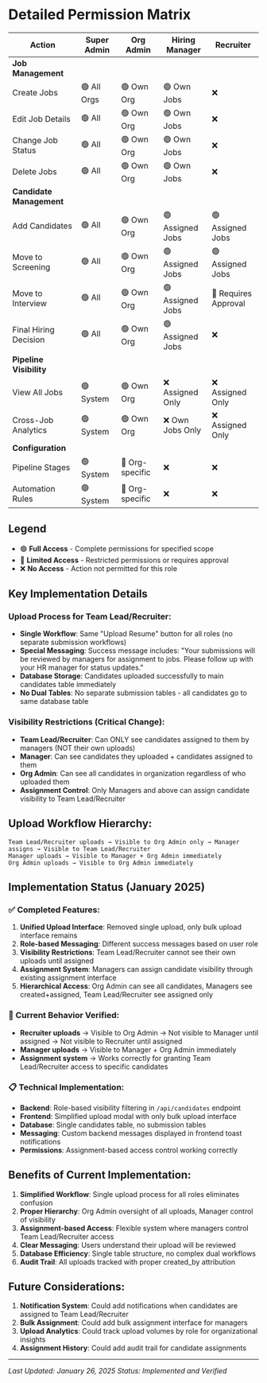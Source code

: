 # Detailed Permission Matrix

| Action | Super Admin | Org Admin | Hiring Manager | Recruiter |
|--------|-------------|-----------|----------------|-----------|
| **Job Management** | | | | |
| Create Jobs | 🟢 All Orgs | 🟢 Own Org | 🟢 Own Jobs | ❌ |
| Edit Job Details | 🟢 All | 🟢 Own Org | 🟢 Own Jobs | ❌ |
| Change Job Status | 🟢 All | 🟢 Own Org | 🟢 Own Jobs | ❌ |
| Delete Jobs | 🟢 All | 🟢 Own Org | 🟢 Own Jobs | ❌ |
| **Candidate Management** | | | | |
| Add Candidates | 🟢 All | 🟢 Own Org | 🟢 Assigned Jobs | 🟢 Assigned Jobs |
| Move to Screening | 🟢 All | 🟢 Own Org | 🟢 Assigned Jobs | 🟢 Assigned Jobs |
| Move to Interview | 🟢 All | 🟢 Own Org | 🟢 Assigned Jobs | 🔵 Requires Approval |
| Final Hiring Decision | 🟢 All | 🟢 Own Org | 🟢 Assigned Jobs | ❌ |
| **Pipeline Visibility** | | | | |
| View All Jobs | 🟢 System | 🟢 Own Org | ❌ Assigned Only | ❌ Assigned Only |
| Cross-Job Analytics | 🟢 System | 🟢 Own Org | ❌ Own Jobs Only | ❌ Assigned Only |
| **Configuration** | | | | |
| Pipeline Stages | 🟢 System | 🔵 Org-specific | ❌ | ❌ |
| Automation Rules | 🟢 System | 🔵 Org-specific | ❌ | ❌ |

## Legend
- 🟢 **Full Access** - Complete permissions for specified scope
- 🔵 **Limited Access** - Restricted permissions or requires approval
- ❌ **No Access** - Action not permitted for this role

## Key Implementation Details

### Upload Process for Team Lead/Recruiter:
- **Single Workflow**: Same "Upload Resume" button for all roles (no separate submission workflows)
- **Special Messaging**: Success message includes: "Your submissions will be reviewed by managers for assignment to jobs. Please follow up with your HR manager for status updates."
- **Database Storage**: Candidates uploaded successfully to main candidates table immediately
- **No Dual Tables**: No separate submission tables - all candidates go to same database table

### Visibility Restrictions (Critical Change):
- **Team Lead/Recruiter**: Can ONLY see candidates assigned to them by managers (NOT their own uploads)
- **Manager**: Can see candidates they uploaded + candidates assigned to them
- **Org Admin**: Can see all candidates in organization regardless of who uploaded them
- **Assignment Control**: Only Managers and above can assign candidate visibility to Team Lead/Recruiter

## Upload Workflow Hierarchy:

```
Team Lead/Recruiter uploads → Visible to Org Admin only → Manager assigns → Visible to Team Lead/Recruiter
Manager uploads → Visible to Manager + Org Admin immediately
Org Admin uploads → Visible to Org Admin immediately
```

## Implementation Status (January 2025)

### ✅ Completed Features:
1. **Unified Upload Interface**: Removed single upload, only bulk upload interface remains
2. **Role-based Messaging**: Different success messages based on user role
3. **Visibility Restrictions**: Team Lead/Recruiter cannot see their own uploads until assigned
4. **Assignment System**: Managers can assign candidate visibility through existing assignment interface
5. **Hierarchical Access**: Org Admin can see all candidates, Managers see created+assigned, Team Lead/Recruiter see assigned only

### 🔄 Current Behavior Verified:
- **Recruiter uploads** → Visible to Org Admin → Not visible to Manager until assigned → Not visible to Recruiter until assigned
- **Manager uploads** → Visible to Manager + Org Admin immediately
- **Assignment system** → Works correctly for granting Team Lead/Recruiter access to specific candidates

### 📋 Technical Implementation:
- **Backend**: Role-based visibility filtering in `/api/candidates` endpoint
- **Frontend**: Simplified upload modal with only bulk upload interface
- **Database**: Single candidates table, no submission tables
- **Messaging**: Custom backend messages displayed in frontend toast notifications
- **Permissions**: Assignment-based access control working correctly

## Benefits of Current Implementation:

1. **Simplified Workflow**: Single upload process for all roles eliminates confusion
2. **Proper Hierarchy**: Org Admin oversight of all uploads, Manager control of visibility
3. **Assignment-based Access**: Flexible system where managers control Team Lead/Recruiter access
4. **Clear Messaging**: Users understand their upload will be reviewed
5. **Database Efficiency**: Single table structure, no complex dual workflows
6. **Audit Trail**: All uploads tracked with proper created_by attribution

## Future Considerations:

1. **Notification System**: Could add notifications when candidates are assigned to Team Lead/Recruiter
2. **Bulk Assignment**: Could add bulk assignment interface for managers
3. **Upload Analytics**: Could track upload volumes by role for organizational insights
4. **Assignment History**: Could add audit trail for candidate assignments

---

*Last Updated: January 26, 2025*
*Status: Implemented and Verified*